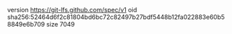 version https://git-lfs.github.com/spec/v1
oid sha256:52464d6f2c81804bd6bc72c82497b27bdf5448b12fa022883e60b58849e6b709
size 7049

